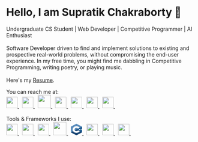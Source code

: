 
<h1 >Hello, I am Supratik Chakraborty  👋</h1>
<p>
Undergraduate CS Student | Web Developer | Competitive Programmer | AI Enthusiast <br><br>
Software Developer driven to find and implement solutions to existing and prospective real-world problems, without compromising the end-user experience.
In my free time, you might find me dabbling in Competitive Programming, writing poetry, or playing music. 
<br><br>
  Here's my <a href="https://supratikchakraborty.netlify.app/Supratik_Chakraborty_Resume.pdf">Resume</a>.
<br>
  
 <p>
You can reach me at:<br>
  <a href = "https://www.linkedin.com/in/supratik-chakraborty/">
    <img src = "https://www.vectorlogo.zone/logos/linkedin/linkedin-tile.svg" width = "30" height = "30">
  </a> &nbsp;
  <a href = "mailto:supratikofficial1@gmail.com">
    <img src = "https://www.vectorlogo.zone/logos/gmail/gmail-icon.svg" width = "30" height = "30">
  </a> &nbsp;
  <a href = "https://www.hackerrank.com/deagle5">
    <img src = "https://cdn.worldvectorlogo.com/logos/hackerrank.svg" width = "35" height = "35">
  </a> &nbsp;
  <a href = "https://supratikchakraborty.medium.com/">
    <img src = "https://www.vectorlogo.zone/logos/medium/medium-tile.svg" width = "30" height = "30">
  </a> &nbsp;
  <a href = "https://www.facebook.com/profile.php?id=100010161426258">
    <img src = "https://www.vectorlogo.zone/logos/facebook/facebook-tile.svg" width = "30" height = "30">
  </a> &nbsp;
  <a href = "https://www.instagram.com/guywhoplaysmusic/">
    <img src = "https://www.vectorlogo.zone/logos/instagram/instagram-icon.svg" width = "30" height = "30">
  </a> &nbsp;
  <a href = "https://twitter.com/itssupratik">
    <img src = "https://www.vectorlogo.zone/logos/twitter/twitter-tile.svg" width = "30" height = "30">
  </a> &nbsp;
  
<br>
<br>
Tools & Frameworks I use:<br>
<a href = "https://www.python.org/">
<img src = "https://www.vectorlogo.zone/logos/python/python-icon.svg" width = "30" height = "30">
  </a> &nbsp;
  <a href = "https://www.tensorflow.org/">
    <img src = "https://www.vectorlogo.zone/logos/tensorflow/tensorflow-icon.svg" width = "30" height = "30">
  </a> &nbsp;
  <a href = "https://cloud.google.com/">
    <img src = "https://www.vectorlogo.zone/logos/google_cloud/google_cloud-icon.svg" width = "30" height = "30">
  </a> &nbsp;
  <a href = "https://www.oracle.com/in/java/technologies/">
    <img src = "https://www.vectorlogo.zone/logos/java/java-icon.svg" width = "35" height = "35">
  </a> &nbsp;
  <a href = "https://www.cplusplus.com/">
    <img src = "c.svg" width = "30" height = "30">
  </a> &nbsp;
  <a href = "https://www.javascript.com/">
    <img src = "https://www.vectorlogo.zone/logos/javascript/javascript-icon.svg" width = "30" height = "30">
  </a> &nbsp;
  <a href = "https://jupyter.org/">
    <img src = "https://www.vectorlogo.zone/logos/jupyter/jupyter-icon.svg" width = "30" height = "30">
  </a> &nbsp;
  <a href = "https://code.visualstudio.com/">
    <img src = "https://www.vectorlogo.zone/logos/visualstudio_code/visualstudio_code-icon.svg" width = "30" height = "30">
  </a> &nbsp;
</p>
</p>
